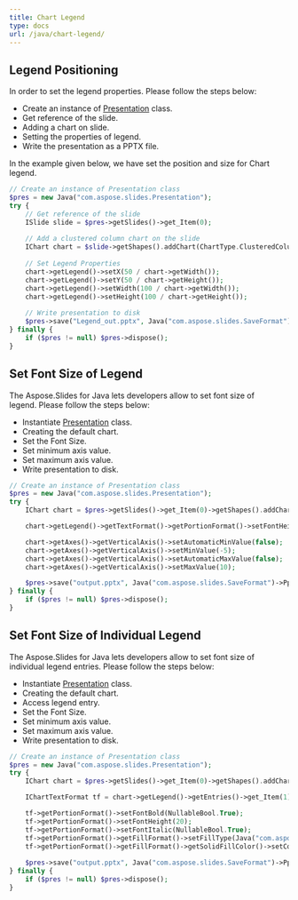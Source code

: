 ```yaml
---
title: Chart Legend
type: docs
url: /java/chart-legend/
---
```


## **Legend Positioning**
In order to set the legend properties. Please follow the steps below:

- Create an instance of [Presentation](https://apireference.aspose.com/slides/java/com.aspose.slides/Presentation) class.
- Get reference of the slide.
- Adding a chart on slide.
- Setting the properties of legend.
- Write the presentation as a PPTX file.

In the example given below, we have set the position and size for Chart legend.

```php
// Create an instance of Presentation class
$pres = new Java("com.aspose.slides.Presentation");
try {
    // Get reference of the slide
    ISlide slide = $pres->getSlides()->get_Item(0);
    
    // Add a clustered column chart on the slide
    IChart chart = $slide->getShapes().addChart(ChartType.ClusteredColumn, 50, 50, 500, 500);
    
    // Set Legend Properties
    chart->getLegend()->setX(50 / chart->getWidth());
    chart->getLegend()->setY(50 / chart->getHeight());
    chart->getLegend()->setWidth(100 / chart->getWidth());
    chart->getLegend()->setHeight(100 / chart->getHeight());
    
    // Write presentation to disk
    $pres->save("Legend_out.pptx", Java("com.aspose.slides.SaveFormat")->Pptx);
} finally {
    if ($pres != null) $pres->dispose();
}
```

## **Set Font Size of Legend**
The Aspose.Slides for Java lets developers allow to set font size of legend. Please follow the steps below: 

- Instantiate [Presentation](https://apireference.aspose.com/slides/java/com.aspose.slides/Presentation) class.
- Creating the default chart.
- Set the Font Size.
- Set minimum axis value.
- Set maximum axis value.
- Write presentation to disk.

```php
// Create an instance of Presentation class
$pres = new Java("com.aspose.slides.Presentation");
try {
    IChart chart = $pres->getSlides()->get_Item(0)->getShapes().addChart(ChartType.ClusteredColumn, 50, 50, 600, 400);

    chart->getLegend()->getTextFormat()->getPortionFormat()->setFontHeight(20);

    chart->getAxes()->getVerticalAxis()->setAutomaticMinValue(false);
    chart->getAxes()->getVerticalAxis()->setMinValue(-5);
    chart->getAxes()->getVerticalAxis()->setAutomaticMaxValue(false);
    chart->getAxes()->getVerticalAxis()->setMaxValue(10);

    $pres->save("output.pptx", Java("com.aspose.slides.SaveFormat")->Pptx);
} finally {
    if ($pres != null) $pres->dispose();
}
```

## **Set Font Size of Individual Legend**
The Aspose.Slides for Java lets developers allow to set font size of individual legend entries. Please follow the steps below: 

- Instantiate [Presentation](https://apireference.aspose.com/slides/java/com.aspose.slides/Presentation) class.
- Creating the default chart.
- Access legend entry.
- Set the Font Size.
- Set minimum axis value.
- Set maximum axis value.
- Write presentation to disk.

```php
// Create an instance of Presentation class
$pres = new Java("com.aspose.slides.Presentation");
try {
    IChart chart = $pres->getSlides()->get_Item(0)->getShapes().addChart(ChartType.ClusteredColumn, 50, 50, 600, 400);

    IChartTextFormat tf = chart->getLegend()->getEntries()->get_Item(1)->getTextFormat();

    tf->getPortionFormat()->setFontBold(NullableBool.True);
    tf->getPortionFormat()->setFontHeight(20);
    tf->getPortionFormat()->setFontItalic(NullableBool.True);
    tf->getPortionFormat()->getFillFormat()->setFillType(Java("com.aspose.slides.FillType")->Solid);
    tf->getPortionFormat()->getFillFormat()->getSolidFillColor()->setColorJava("java.awt.Color")->.BLUE);
    
    $pres->save("output.pptx", Java("com.aspose.slides.SaveFormat")->Pptx);
} finally {
    if ($pres != null) $pres->dispose();
}
```

